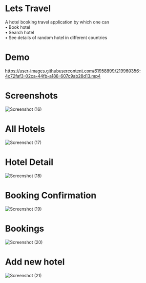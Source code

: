 # Lets Travel
A hotel booking travel application by which one can <br>
  • Book hotel <br>
  • Search hotel <br>
  • See details of random hotel in different countries

# Demo


https://user-images.githubusercontent.com/61958899/219960356-4c72faf3-02ca-44fb-a188-607c9ab28d13.mp4

# Screenshots
![Screenshot (16)](https://user-images.githubusercontent.com/61958899/219960447-e35c8dd5-3a5f-4360-8e46-244c188ac11e.png) 
# All Hotels
![Screenshot (17)](https://user-images.githubusercontent.com/61958899/219960453-5bb3b7c0-a50f-462f-97ba-54840f2e7334.png)
# Hotel Detail
![Screenshot (18)](https://user-images.githubusercontent.com/61958899/219960485-5f7710a5-d552-4f25-9021-2f439e4df621.png)
# Booking Confirmation
![Screenshot (19)](https://user-images.githubusercontent.com/61958899/219960550-9a57a08b-9382-48bf-805b-7b0d3ba1137d.png)
# Bookings
![Screenshot (20)](https://user-images.githubusercontent.com/61958899/219960545-d10d5767-9b6b-4c9d-9ebe-db74b779ed5b.png)
# Add new hotel
![Screenshot (21)](https://user-images.githubusercontent.com/61958899/219960548-d8d8e087-0960-4744-b05c-59d743aff04a.png)
